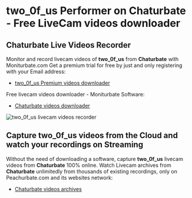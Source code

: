# two_0f_us Performer on Chaturbate - Free LiveCam videos downloader

## Chaturbate Live Videos Recorder

Monitor and record livecam videos of **two_0f_us** from **Chaturbate** with Moniturbate.com
Get a premium trial for free by just and only registering with your Email address:
* [two_0f_us Premium videos downloader](https://moniturbate.com/request-demo-licence-key.html)

Free livecam videos downloader - Moniturbate Software:
* [Chaturbate videos downloader](https://moniturbate.com/moniturbate-download-software.html)

![two_0f_us livecam videos recorder](https://peachurnet.com/templates/moniturbate-software.png)


## Capture two_0f_us videos from the Cloud and watch your recordings on Streaming

Without the need of downloading a software, capture **two_0f_us** livecam videos from **Chaturbate** 100% online.
Watch Livecam archives from **Chaturbate** unlimitedly from thousands of existing recordings, only on Peachurbate.com and its websites network:
* [Chaturbate videos archives](https://peachurnet.com/)